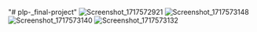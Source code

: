 "# plp-_final-project" 
![Screenshot_1717572921](https://github.com/Stahlnevis/plp-_final-project/assets/150426153/78a18983-8949-4a04-a108-91fe2eecb0c3) ![Screenshot_1717573148](https://github.com/Stahlnevis/plp-_final-project/assets/150426153/c0e7da8c-6ef3-4be2-963a-e02a04b95943)
![Screenshot_1717573140](https://github.com/Stahlnevis/plp-_final-project/assets/150426153/d6b74458-a76a-43af-8781-b0dc2e60eecc)
![Screenshot_1717573132](https://github.com/Stahlnevis/plp-_final-project/assets/150426153/36052826-a2c2-4c80-a9bc-64dca8818feb)
